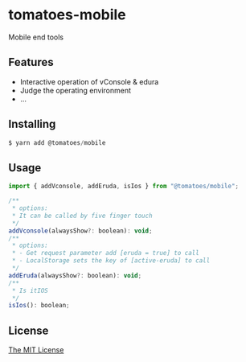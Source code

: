 # tomatoes-mobile

Mobile end tools

## Features
- Interactive operation of vConsole & edura
- Judge the operating environment
- ...

## Installing
```javascript
$ yarn add @tomatoes/mobile
```

## Usage
```javascript
import { addVconsole, addEruda, isIos } from "@tomatoes/mobile";

/**
 * options:
 * It can be called by five finger touch
 */
addVconsole(alwaysShow?: boolean): void;
/**
 * options:
 * - Get request parameter add [eruda = true] to call
 * - LocalStorage sets the key of [active-eruda] to call
 */
addEruda(alwaysShow?: boolean): void;
/**
 * Is itIOS
 */
isIos(): boolean;
```

## License
[The MIT License](./LICENSE)